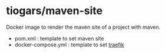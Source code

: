 # tiogars/maven-site

Docker image to render the maven site of a project with maven.

- pom.xml : template to set maven site
- docker-compose.yml : template to set [traefik](https://doc.traefik.io/traefik/)
